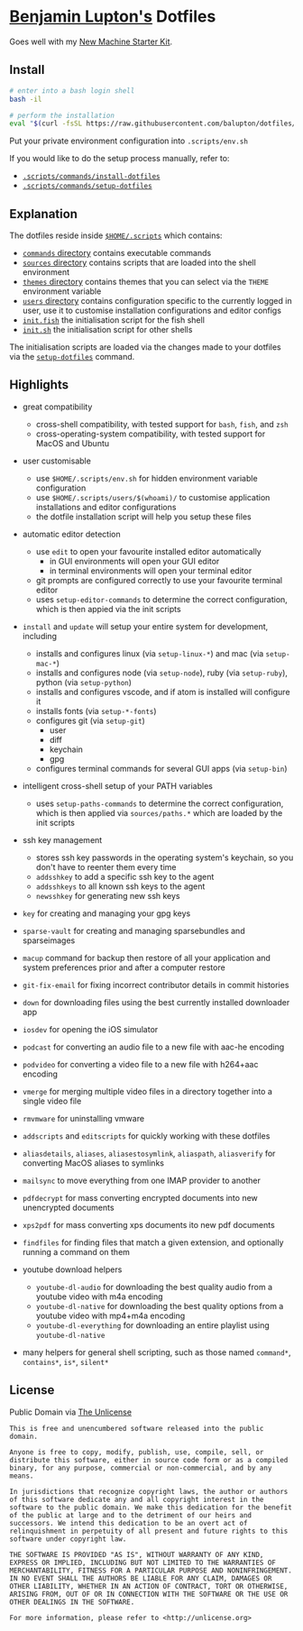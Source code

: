 # [Benjamin Lupton's](http://balupton.com) Dotfiles

Goes well with my [New Machine Starter Kit](https://gist.github.com/balupton/5259595).


## Install

``` bash
# enter into a bash login shell
bash -il

# perform the installation
eval "$(curl -fsSL https://raw.githubusercontent.com/balupton/dotfiles/master/.scripts/commands/install-dotfiles)"
```

Put your private environment configuration into `.scripts/env.sh`

If you would like to do the setup process manually, refer to:

- [`.scripts/commands/install-dotfiles`](https://github.com/balupton/dotfiles/blob/master/.scripts/commands/install-dotfiles)
- [`.scripts/commands/setup-dotfiles`](https://github.com/balupton/dotfiles/blob/master/.scripts/commands/setup-dotfiles)


## Explanation

The dotfiles reside inside [`$HOME/.scripts`](https://github.com/balupton/dotfiles/tree/master/.scripts) which contains:

- [`commands` directory](https://github.com/balupton/dotfiles/tree/master/.scripts/commands) contains executable commands
- [`sources` directory](https://github.com/balupton/dotfiles/tree/master/.scripts/sources) contains scripts that are loaded into the shell environment
- [`themes` directory](https://github.com/balupton/dotfiles/tree/master/.scripts/themes) contains themes that you can select via the `THEME` environment variable
- [`users` directory](https://github.com/balupton/dotfiles/tree/master/.scripts/users) contains configuration specific to the currently logged in user, use it to customise installation configurations and editor configs
- [`init.fish`](https://github.com/balupton/dotfiles/blob/master/.scripts/init.fish) the initialisation script for the fish shell
- [`init.sh`](https://github.com/balupton/dotfiles/blob/master/.scripts/init.sh) the initialisation script for other shells

The initialisation scripts are loaded via the changes made to your dotfiles via the [`setup-dotfiles`](https://github.com/balupton/dotfiles/blob/master/.scripts//commands/setup-dotfiles) command.


## Highlights

- great compatibility
	- cross-shell compatibility, with tested support for `bash`, `fish`, and `zsh`
	- cross-operating-system compatibility, with tested support for MacOS and Ubuntu

- user customisable
	- use `$HOME/.scripts/env.sh` for hidden environment variable configuration
	- use `$HOME/.scripts/users/$(whoami)/` to customise application installations and editor configurations
	- the dotfile installation script will help you setup these files

- automatic editor detection
	- use `edit` to open your favourite installed editor automatically
		- in GUI environments will open your GUI editor
		- in terminal environments will open your terminal editor
	- git prompts are configured correctly to use your favourite terminal editor
	- uses `setup-editor-commands` to determine the correct configuration, which is then appied via the init scripts

- `install` and `update` will setup your entire system for development, including
	- installs and configures linux (via `setup-linux-*`) and mac (via `setup-mac-*`)
	- installs and configures node (via `setup-node`), ruby (via `setup-ruby`), python (via `setup-python`)
	- installs and configures vscode, and if atom is installed will configure it
	- installs fonts (via `setup-*-fonts`)
	- configures git (via `setup-git`)
		- user
		- diff
		- keychain
		- gpg
	- configures terminal commands for several GUI apps (via `setup-bin`)

- intelligent cross-shell setup of your PATH variables
	- uses `setup-paths-commands` to determine the correct configuration, which is then applied via `sources/paths.*` which are loaded by the init scripts

- ssh key management
	- stores ssh key passwords in the operating system's keychain, so you don't have to reenter them every time
	- `addsshkey` to add a specific ssh key to the agent
	- `addsshkeys` to all known ssh keys to the agent
	- `newsshkey` for generating new ssh keys

- `key` for creating and managing your gpg keys

- `sparse-vault` for creating and managing sparsebundles and sparseimages

- `macup` command for backup then restore of all your application and system preferences prior and after a computer restore

- `git-fix-email` for fixing incorrect contributor details in commit histories

- `down` for downloading files using the best currently installed downloader app

- `iosdev` for opening the iOS simulator

- `podcast` for converting an audio file to a new file with aac-he encoding

- `podvideo` for converting a video file to a new file with h264+aac encoding

- `vmerge` for merging multiple video files in a directory together into a single video file

- `rmvmware` for uninstalling vmware

- `addscripts` and `editscripts` for quickly working with these dotfiles

- `aliasdetails`, `aliases`, `aliasestosymlink`, `aliaspath`, `aliasverify` for converting MacOS aliases to symlinks

- `mailsync` to move everything from one IMAP provider to another

- `pdfdecrypt` for mass converting encrypted documents into new unencrypted documents

- `xps2pdf` for mass converting xps documents ito new pdf documents

- `findfiles` for finding files that match a given extension, and optionally running a command on them

- youtube download helpers
	- `youtube-dl-audio` for downloading the best quality audio from a youtube video with m4a encoding
	- `youtube-dl-native` for downloading the best quality options from a youtube video with mp4+m4a encoding
	- `youtube-dl-everything` for downloading an entire playlist using `youtube-dl-native`

- many helpers for general shell scripting, such as those named `command*`, `contains*`, `is*`, `silent*`


## License

Public Domain via [The Unlicense](https://choosealicense.com/licenses/unlicense/)

```
This is free and unencumbered software released into the public domain.

Anyone is free to copy, modify, publish, use, compile, sell, or
distribute this software, either in source code form or as a compiled
binary, for any purpose, commercial or non-commercial, and by any
means.

In jurisdictions that recognize copyright laws, the author or authors
of this software dedicate any and all copyright interest in the
software to the public domain. We make this dedication for the benefit
of the public at large and to the detriment of our heirs and
successors. We intend this dedication to be an overt act of
relinquishment in perpetuity of all present and future rights to this
software under copyright law.

THE SOFTWARE IS PROVIDED "AS IS", WITHOUT WARRANTY OF ANY KIND,
EXPRESS OR IMPLIED, INCLUDING BUT NOT LIMITED TO THE WARRANTIES OF
MERCHANTABILITY, FITNESS FOR A PARTICULAR PURPOSE AND NONINFRINGEMENT.
IN NO EVENT SHALL THE AUTHORS BE LIABLE FOR ANY CLAIM, DAMAGES OR
OTHER LIABILITY, WHETHER IN AN ACTION OF CONTRACT, TORT OR OTHERWISE,
ARISING FROM, OUT OF OR IN CONNECTION WITH THE SOFTWARE OR THE USE OR
OTHER DEALINGS IN THE SOFTWARE.

For more information, please refer to <http://unlicense.org>
```
